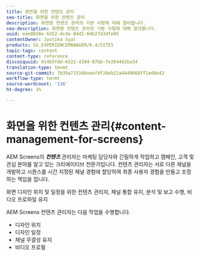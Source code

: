 ```yaml
---
title: 화면을 위한 컨텐츠 관리
seo-title: 화면을 위한 컨텐츠 관리
description: 화면용 컨텐츠 관리의 기본 사항에 대해 알아봅니다.
seo-description: 화면용 컨텐츠 관리의 기본 사항에 대해 알아봅니다.
uuid: eee0036e-b352-4cde-84d2-04b27d3dfe95
contentOwner: Jyotika Syal
products: SG_EXPERIENCEMANAGER/6.4/SITES
topic-tags: content
content-type: reference
discoiquuid: 014b5fdd-6522-4394-87bb-fe264492ba34
translation-type: tm+mt
source-git-commit: 7b39a715166eeefdf20eb22a4449068ff1ed0e42
workflow-type: tm+mt
source-wordcount: '116'
ht-degree: 1%

---
```



# 화면을 위한 컨텐츠 관리{#content-management-for-screens}

AEM Screens의 ***컨텐츠*** 관리자는 마케팅 담당자와 긴밀하게 작업하고 캠페인, 고객 및 관심 분야를 알고 있는 크리에이티브 전문가입니다. 컨텐츠 관리자는 서로 다른 채널을 개발하고 시퀀스를 시간 지정된 채널 경험에 할당하여 최종 사용자 경험을 만들고 조정하는 책임을 집니다.

화면 디자인 위치 및 일정을 위한 컨텐츠 관리자, 채널 통합 유지, 분석 및 보고 수행, 비디오 프로파일 유지

AEM Screens 컨텐츠 관리자는 다음 작업을 수행합니다.

* 디자인 위치
* 디자인 일정
* 채널 무결성 유지
* 비디오 프로필

